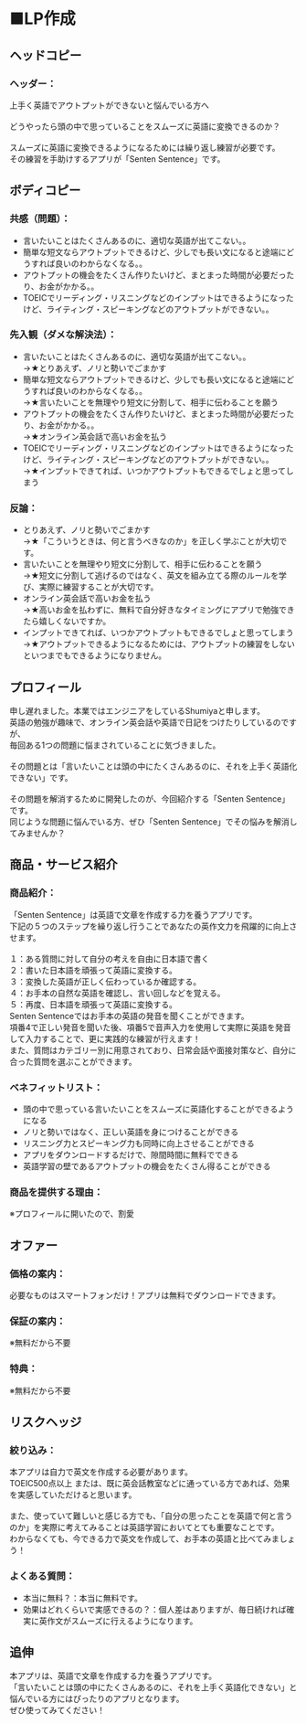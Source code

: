 # ■LP作成

## ヘッドコピー
### ヘッダー：  
上手く英語でアウトプットができないと悩んでいる方へ  
<br>
どうやったら頭の中で思っていることをスムーズに英語に変換できるのか？  
<br>
スムーズに英語に変換できるようになるためには繰り返し練習が必要です。  
その練習を手助けするアプリが「Senten Sentence」です。

## ボディコピー
### 共感（問題）：
- 言いたいことはたくさんあるのに、適切な英語が出てこない。。  
- 簡単な短文ならアウトプットできるけど、少しでも長い文になると途端にどうすれば良いのわからなくなる。。  
- アウトプットの機会をたくさん作りたいけど、まとまった時間が必要だったり、お金がかかる。。  
- TOEICでリーディング・リスニングなどのインプットはできるようになったけど、ライティング・スピーキングなどのアウトプットができない。。
### 先入観（ダメな解決法）：
- 言いたいことはたくさんあるのに、適切な英語が出てこない。。  
→★とりあえず、ノリと勢いでごまかす  
- 簡単な短文ならアウトプットできるけど、少しでも長い文になると途端にどうすれば良いのわからなくなる。。　  
→★言いたいことを無理やり短文に分割して、相手に伝わることを願う  
- アウトプットの機会をたくさん作りたいけど、まとまった時間が必要だったり、お金がかかる。。  
→★オンライン英会話で高いお金を払う  
- TOEICでリーディング・リスニングなどのインプットはできるようになったけど、ライティング・スピーキングなどのアウトプットができない。。  
→★インプットできてれば、いつかアウトプットもできるでしょと思ってしまう
### 反論：
- とりあえず、ノリと勢いでごまかす  
→★「こういうときは、何と言うべきなのか」を正しく学ぶことが大切です。  
- 言いたいことを無理やり短文に分割して、相手に伝わることを願う  
→★短文に分割して逃げるのではなく、英文を組み立てる際のルールを学び、実際に練習することが大切です。  
- オンライン英会話で高いお金を払う  
→★高いお金を払わずに、無料で自分好きなタイミングにアプリで勉強できたら嬉しくないですか。  
- インプットできてれば、いつかアウトプットもできるでしょと思ってしまう  
→★アウトプットできるようになるためには、アウトプットの練習をしないといつまでもできるようになりません。

## プロフィール
申し遅れました。本業ではエンジニアをしているShumiyaと申します。  
英語の勉強が趣味で、オンライン英会話や英語で日記をつけたりしているのですが、  
毎回ある1つの問題に悩まされていることに気づきました。  
<br>
その問題とは「言いたいことは頭の中にたくさんあるのに、それを上手く英語化できない」です。  
<br>
その問題を解消するために開発したのが、今回紹介する「Senten Sentence」です。  
同じような問題に悩んでいる方、ぜひ「Senten Sentence」でその悩みを解消してみませんか？

## 商品・サービス紹介
### 商品紹介：
「Senten Sentence」は英語で文章を作成する力を養うアプリです。  
下記の５つのステップを繰り返し行うことであなたの英作文力を飛躍的に向上させます。  
<br>
１：ある質問に対して自分の考えを自由に日本語で書く  
２：書いた日本語を頑張って英語に変換する。  
３：変換した英語が正しく伝わっているか確認する。  
４：お手本の自然な英語を確認し、言い回しなどを覚える。  
５：再度、日本語を頑張って英語に変換する。
<br>
Senten Sentenceではお手本の英語の発音を聞くことができます。  
項番4で正しい発音を聞いた後、項番5で音声入力を使用して実際に英語を発音して入力することで、更に実践的な練習が行えます！
<br>
また、質問はカテゴリー別に用意されており、日常会話や面接対策など、自分に合った質問を選ぶことができます。

### ベネフィットリスト：
- 頭の中で思っている言いたいことをスムーズに英語化することができるようになる
- ノリと勢いではなく、正しい英語を身につけることができる
- リスニング力とスピーキング力も同時に向上させることができる
- アプリをダウンロードするだけで、隙間時間に無料でできる
- 英語学習の壁であるアウトプットの機会をたくさん得ることができる
### 商品を提供する理由：
※プロフィールに開いたので、割愛

## オファー
### 価格の案内：
必要なものはスマートフォンだけ！アプリは無料でダウンロードできます。
### 保証の案内：
※無料だから不要
### 特典：
※無料だから不要

## リスクヘッジ
### 絞り込み：
本アプリは自力で英文を作成する必要があります。  
TOEIC500点以上 または、既に英会話教室などに通っている方であれば、効果を実感していただけると思います。  
<br>
また、使っていて難しいと感じる方でも、「自分の思ったことを英語で何と言うのか」を実際に考えてみることは英語学習においてとても重要なことです。  
わからなくても、今できる力で英文を作成して、お手本の英語と比べてみましょう！
### よくある質問：
- 本当に無料？：本当に無料です。  
- 効果はどれくらいで実感できるの？：個人差はありますが、毎日続ければ確実に英作文がスムーズに行えるようになります。

## 追伸  
本アプリは、英語で文章を作成する力を養うアプリです。  
「言いたいことは頭の中にたくさんあるのに、それを上手く英語化できない」と悩んでいる方にはぴったりのアプリとなります。  
ぜひ使ってみてください！
